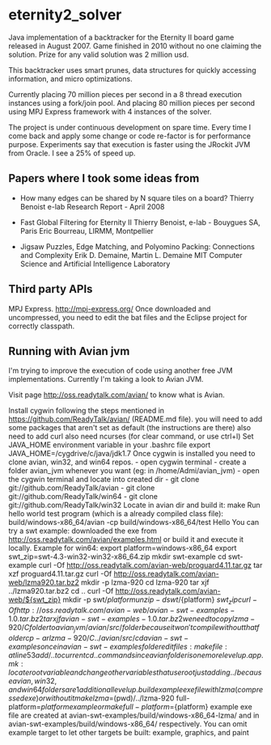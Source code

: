 eternity2_solver
================

Java implementation of a backtracker for the Eternity II board game released in August 2007.
Game finished in 2010 without no one claiming the solution. Prize for any valid solution was 2 million usd.

This backtracker uses smart prunes, data structures for quickly accessing information, and micro optimizations.

Currently placing 70 million pieces per second in a 8 thread execution instances using a fork/join pool. And placing 80 million pieces per second using MPJ Express framework with 4 instances of the solver.

The project is under continuous development on spare time. Every time I come back and apply some change or code re-factor is for performance purpose.
Experiments say that execution is faster using the JRockit JVM from Oracle. I see a 25% of speed up.


Papers where I took some ideas from
-----------------------------------

- How many edges can be shared by N square tiles on a board? 
Thierry Benoist
e-lab Research Report - April 2008

- Fast Global Filtering for Eternity II
Thierry Benoist, e-lab - Bouygues SA, Paris
Eric Bourreau, LIRMM, Montpellier

- Jigsaw Puzzles, Edge Matching, and Polyomino Packing: Connections and Complexity
Erik D. Demaine, Martin L. Demaine
MIT Computer Science and Artificial Intelligence Laboratory


Third party APIs
----------------
MPJ Express. http://mpj-express.org/
Once downloaded and uncompressed, you need to edit the bat files and the Eclipse project for correctly classpath.


Running with Avian jvm
----------------------
I'm trying to improve the execution of code using another free JVM implementations.
Currently I'm taking a look to Avian JVM.

Visit page http://oss.readytalk.com/avian/ to know what is Avian.

Install cygwin following the steps mentioned in https://github.com/ReadyTalk/avian/ (README.md file).
	you will need to add some packages that aren't set as default (the instructions are there)
	also need to add curl
	also need ncurses (for clear command, or use ctrl+l)
Set JAVA_HOME environment variable in your .bashrc file
	export JAVA_HOME=/cygdrive/c/java/jdk1.7
Once cygwin is installed you need to clone avian, win32, and win64 repos.
	- open cygwin terminal
	- create a folder avian_jvm whenever you want (eg: in /home/Admi/avian_jvm)
	- open the cygwin terminal and locate into created dir
	- git clone git://github.com/ReadyTalk/avian
	- git clone git://github.com/ReadyTalk/win64
	- git clone git://github.com/ReadyTalk/win32
Locate in avian dir and build it:
	make
Run hello world test program (which is a already compiled class file):
	build/windows-x86_64/avian -cp build/windows-x86_64/test Hello
You can try a swt example:
	downloaded the exe from http://oss.readytalk.com/avian/examples.html
	or build it and execute it locally. Example for win64:
		export platform=windows-x86_64
		export swt_zip=swt-4.3-win32-win32-x86_64.zip
		mkdir swt-example
		cd swt-example
		curl -Of http://oss.readytalk.com/avian-web/proguard4.11.tar.gz
		tar xzf proguard4.11.tar.gz
		curl -Of http://oss.readytalk.com/avian-web/lzma920.tar.bz2
		mkdir -p lzma-920
		cd lzma-920
		tar xjf ../lzma920.tar.bz2
		cd ..
		curl -Of http://oss.readytalk.com/avian-web/${swt_zip}
		mkdir -p swt/${platform}
		unzip -d swt/${platform} ${swt_zip}
		curl -Of http://oss.readytalk.com/avian-web/avian-swt-examples-1.0.tar.bz2
		tar xjf avian-swt-examples-1.0.tar.bz2
		we need to copy lzma-920/C folder to avian_jvm/avian/src/ folder because it won't compile without that folder
			cp -ar lzma-920/C ../avian/src/ 
		cd avian-swt-examples
		once in avian-swt-examples folder edit files:
			makefile: at line 53 add /.. to current cd .. command since avian folder is one more level up.
			app.mk: locate root variable and change other variables that use root just adding ../ because avian, win32, and win64 folders are 1 additional level up.
		build example exe file with lzma (compressed exe) or without it
			make lzma=$(pwd)/../lzma-920 full-platform=${platform} example
			or
			make full-platform=${platform} example
		exe file are created at avian-swt-examples/build/windows-x86_64-lzma/ and in avian-swt-examples/build/windows-x86_64/ respectively.
		You can omit example target to let other targets be built: example, graphics, and paint
